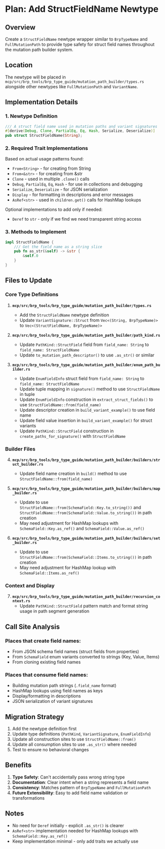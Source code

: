 # Plan: Add StructFieldName Newtype

## Overview
Create a `StructFieldName` newtype wrapper similar to `BrpTypeName` and `FullMutationPath` to provide type safety for struct field names throughout the mutation path builder system.

## Location
The newtype will be placed in `mcp/src/brp_tools/brp_type_guide/mutation_path_builder/types.rs` alongside other newtypes like `FullMutationPath` and `VariantName`.

## Implementation Details

### 1. Newtype Definition
```rust
/// A struct field name used in mutation paths and variant signatures
#[derive(Debug, Clone, PartialEq, Eq, Hash, Serialize, Deserialize)]
pub struct StructFieldName(String);
```

### 2. Required Trait Implementations
Based on actual usage patterns found:

- `From<String>` - for creating from String
- `From<&str>` - for creating from &str
- `Clone` - used in multiple `.clone()` calls
- `Debug`, `PartialEq`, `Eq`, `Hash` - for use in collections and debugging
- `Serialize`, `Deserialize` - for JSON serialization
- `Display` - for formatting in descriptions and error messages
- `AsRef<str>` - used in `children.get()` calls for HashMap lookups

Optional implementations to add only if needed:
- `Deref` to `str` - only if we find we need transparent string access

### 3. Methods to Implement
```rust
impl StructFieldName {
    /// Get the field name as a string slice
    pub fn as_str(&self) -> &str {
        &self.0
    }
}
```

## Files to Update

### Core Type Definitions
1. **`mcp/src/brp_tools/brp_type_guide/mutation_path_builder/types.rs`**
   - Add the `StructFieldName` newtype definition
   - Update `VariantSignature::Struct` from `Vec<(String, BrpTypeName)>` to `Vec<(StructFieldName, BrpTypeName)>`

2. **`mcp/src/brp_tools/brp_type_guide/mutation_path_builder/path_kind.rs`**
   - Update `PathKind::StructField` field from `field_name: String` to `field_name: StructFieldName`
   - Update `to_mutation_path_descriptor()` to use `.as_str()` or similar

3. **`mcp/src/brp_tools/brp_type_guide/mutation_path_builder/enum_path_builder.rs`**
   - Update `EnumFieldInfo` struct field from `field_name: String` to `field_name: StructFieldName`
   - Update tuple mapping in `signature()` method to use `StructFieldName` in tuple
   - Update `EnumFieldInfo` construction in `extract_struct_fields()` to use `StructFieldName::from(field_name)`
   - Update descriptor creation in `build_variant_example()` to use field name
   - Update field value insertion in `build_variant_example()` for struct variants
   - Update `PathKind::StructField` construction in `create_paths_for_signature()` with `StructFieldName`

### Builder Files
4. **`mcp/src/brp_tools/brp_type_guide/mutation_path_builder/builders/struct_builder.rs`**
   - Update field name creation in `build()` method to use `StructFieldName::from(field_name)`

5. **`mcp/src/brp_tools/brp_type_guide/mutation_path_builder/builders/map_builder.rs`**
   - Update to use `StructFieldName::from(SchemaField::Key.to_string())` and `StructFieldName::from(SchemaField::Value.to_string())` in path creation
   - May need adjustment for HashMap lookups with `SchemaField::Key.as_ref()` and `SchemaField::Value.as_ref()`

6. **`mcp/src/brp_tools/brp_type_guide/mutation_path_builder/builders/set_builder.rs`**
   - Update to use `StructFieldName::from(SchemaField::Items.to_string())` in path creation
   - May need adjustment for HashMap lookup with `SchemaField::Items.as_ref()`

### Context and Display
7. **`mcp/src/brp_tools/brp_type_guide/mutation_path_builder/recursion_context.rs`**
   - Update `PathKind::StructField` pattern match and format string usage in path segment generation

## Call Site Analysis

### Places that create field names:
- From JSON schema field names (struct fields from properties)
- From `SchemaField` enum variants converted to strings (Key, Value, Items)
- From cloning existing field names

### Places that consume field names:
- Building mutation path strings (`.field_name` format)
- HashMap lookups using field names as keys
- Display/formatting in descriptions
- JSON serialization of variant signatures

## Migration Strategy

1. Add the newtype definition first
2. Update type definitions (`PathKind`, `VariantSignature`, `EnumFieldInfo`)
3. Update all construction sites to use `StructFieldName::from()`
4. Update all consumption sites to use `.as_str()` where needed
5. Test to ensure no behavioral changes

## Benefits

1. **Type Safety**: Can't accidentally pass wrong string type
2. **Documentation**: Clear intent when a string represents a field name
3. **Consistency**: Matches pattern of `BrpTypeName` and `FullMutationPath`
4. **Future Extensibility**: Easy to add field name validation or transformations

## Notes

- No need for `Deref` initially - explicit `.as_str()` is clearer
- `AsRef<str>` implementation needed for HashMap lookups with `SchemaField::Key.as_ref()`
- Keep implementation minimal - only add traits we actually use
